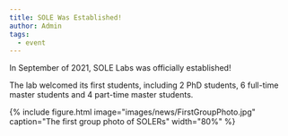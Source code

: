 ```yaml
---
title: SOLE Was Established!
author: Admin
tags:
  - event
---
```


In September of 2021, SOLE Labs was officially established! 

The lab welcomed its first students, including 2 PhD students, 6 full-time master students and 4 part-time master students. 

{%
  include figure.html
  image="images/news/FirstGroupPhoto.jpg"
  caption="The first group photo of SOLERs"
  width="80%"
%}